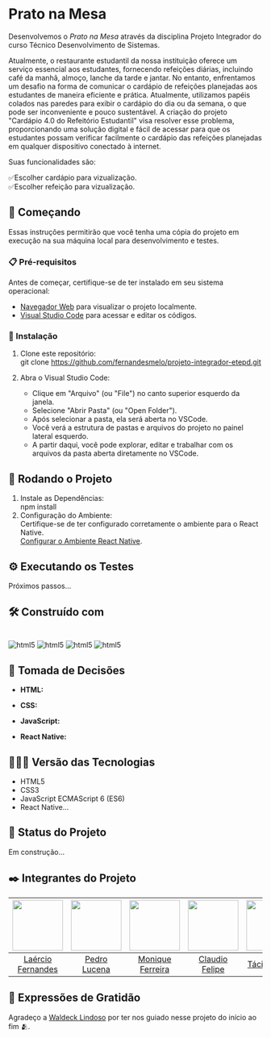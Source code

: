 # Prato na Mesa 

Desenvolvemos o *Prato na Mesa* através da disciplina Projeto Integrador do curso Técnico Desenvolvimento de Sistemas.

Atualmente, o restaurante estudantil da nossa instituição oferece um serviço essencial aos estudantes, fornecendo refeições diárias, incluindo café da manhã, almoço, lanche da tarde e jantar. No entanto, enfrentamos um desafio na forma de comunicar o cardápio de refeições planejadas aos estudantes de maneira eficiente e prática. Atualmente, utilizamos papéis colados nas paredes para exibir o cardápio do dia ou da semana, o que pode ser inconveniente e pouco sustentável.
A criação do projeto "Cardápio 4.0 do Refeitório Estudantil" visa resolver esse problema, proporcionando uma solução digital e fácil de acessar para que os estudantes possam verificar facilmente o cardápio das refeições planejadas em qualquer dispositivo conectado à internet.

Suas funcionalidades são: 

✅Escolher cardápio para vizualização.
<br>
✅Escolher refeição para vizualização.

## 🚀 Começando
Essas instruções permitirão que você tenha uma cópia do projeto em execução na sua máquina local para desenvolvimento e testes.

### 📋 Pré-requisitos
Antes de começar, certifique-se de ter instalado em seu sistema operacional:
* [Navegador Web](https://www.google.com/chrome/) para visualizar o projeto localmente.
* [Visual Studio Code](https://code.visualstudio.com/) para acessar e editar os códigos.

### 🔧 Instalação

1. Clone este repositório:
   <br>
   git clone https://github.com/fernandesmelo/projeto-integrador-etepd.git

2. Abra o Visual Studio Code:
   * Clique em "Arquivo" (ou "File") no canto superior esquerdo da janela.
   * Selecione "Abrir Pasta" (ou "Open Folder").
   * Após selecionar a pasta, ela será aberta no VSCode.
   * Você verá a estrutura de pastas e arquivos do projeto no painel lateral esquerdo.
   * A partir daqui, você pode explorar, editar e trabalhar com os arquivos da pasta aberta diretamente no VSCode.

## 🚀 Rodando o Projeto
1. Instale as Dependências:
   <br>
   npm install
3. Configuração do Ambiente:
   <br>
   Certifique-se de ter configurado corretamente o ambiente para o React Native.
   <br>
   [Configurar o Ambiente React Native](https://reactnative.dev/docs/environment-setup).

## ⚙️ Executando os Testes
Próximos passos...

## 🛠️ Construído com
<div style="display: inline-block"><br/>
  <img align="center" alt="html5" src="https://img.shields.io/badge/HTML5-E34F26?style=for-the-badge&logo=html5&logoColor=white" /> 
  <img align="center" alt="html5" src="https://img.shields.io/badge/CSS3-1572B6?style=for-the-badge&logo=css3&logoColor=white" />
  <img align="center" alt="html5" src="https://img.shields.io/badge/JavaScript-323330?style=for-the-badge&logo=javascript&logoColor=F7DF1E" />
  <img align="center" alt="html5" src="https://img.shields.io/badge/React_Native-20232A?style=for-the-badge&logo=react&logoColor=61DAFB" />
</div><br/>

## 🔨 Tomada de Decisões
* **HTML:** 

* **CSS:**  

* **JavaScript:**

* **React Native:**

## 👨🏽‍💻 Versão das Tecnologias
* HTML5
* CSS3
* JavaScript ECMAScript 6 (ES6)
* React Native...

## 🚧 Status do Projeto
Em construção...

## ✒️ Integrantes do Projeto
| <img src="https://github.com/fernandesmelo/carona-solidaria/assets/113717317/9bfaad36-461b-40fb-94c0-e80f575537a2" width="100" height="100" /> | <img src="https://github.com/fernandesmelo/fernandesmelo-projeto-integrador-etepd/assets/113717317/fe0f6a5c-2c59-40dc-91ab-3452b2c8fd1e" width="100" height="100" /> | <img src="https://github.com/fernandesmelo/carona-solidaria/assets/113717317/8762e53c-5140-498f-97f2-b6c73e116ba6" width="100" height="100" /> | <img src="https://github.com/fernandesmelo/carona-solidaria/assets/113717317/497e99c1-b743-4051-a30a-63e05c59bfc1" width="100" height="100" /> | <img src="https://github.com/fernandesmelo/carona-solidaria/assets/113717317/7620caa8-9b30-4b87-9b15-69f9641fa0f2" width="100" height="100" /> | <img src="https://github.com/fernandesmelo/carona-solidaria/assets/113717317/65981f78-f2d0-47bc-92db-44e0d8d1af9b" width="100" height="100" /> |
|:-------------------------------------------------------:|:-------------------------------------------------------:|:-------------------------------------------------------:|:-------------------------------------------------------:|:-------------------------------------------------------:|:-------------------------------------------------------:|
| [Laércio Fernandes](https://www.linkedin.com/in/laercio-fernandes/) | [Pedro Lucena](https://www.linkedin.com/in/pedro-lucena-b969b1199/) | [Monique Ferreira](https://www.linkedin.com/in/monique-ferreira-42b2121b7/) | [Claudio Felipe](https://www.linkedin.com/in/claudio-felipe-5b7b39116/) | [Tácia Camila](https://www.linkedin.com/in/t%C3%A1ciacamila/) | [Raíssa Santos](https://www.linkedin.com/in/raissasantos96/) |


## 🎁 Expressões de Gratidão
Agradeço a [Waldeck Lindoso](https://www.linkedin.com/in/waldeck-lindoso-jr-41a94840/) por ter nos guiado nesse projeto do início ao fim 🫂.
